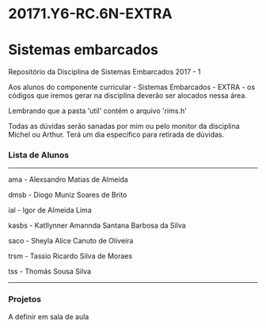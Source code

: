 # 20171.Y6-RC.6N-EXTRA #
# Sistemas embarcados #

Repositório da Disciplina de Sistemas Embarcados 2017 - 1

Aos alunos do componente curricular - Sistemas Embarcados - EXTRA - os códigos que iremos gerar na disciplina deverão ser alocados nessa área.

Lembrando que a pasta 'util' contém o arquivo 'rims.h'

Todas as dúvidas serão sanadas por mim ou pelo monitor da disciplina Michel ou Arthur. Terá um dia específico para retirada de dúvidas.

### Lista de Alunos ###
***
ama - Alexsandro Matias de Almeida

dmsb - Diogo Muniz Soares de Brito 

ial - Igor de Almeida Lima
								 
kasbs -	Katllynner Amannda Santana Barbosa da Silva
								 
saco - Sheyla Alice Canuto de Oliveira
								 
trsm - Tassio Ricardo Silva de Moraes
								 
tss - Thomás Sousa Silva

***

### Projetos ###
A definir em sala de aula
